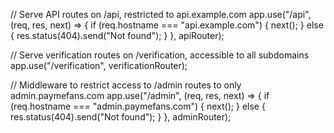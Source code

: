 // Serve API routes on /api, restricted to api.example.com
app.use("/api", (req, res, next) => {
    if (req.hostname === "api.example.com") {
        next();
    } else {
        res.status(404).send("Not found");
    }
}, apiRouter);

// Serve verification routes on /verification, accessible to all subdomains
app.use("/verification", verificationRouter);

// Middleware to restrict access to /admin routes to only admin.paymefans.com
app.use("/admin", (req, res, next) => {
    if (req.hostname === "admin.paymefans.com") {
        next();
    } else {
        res.status(404).send("Not found");
    }
}, adminRouter);